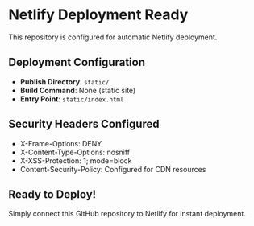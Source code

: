 # Netlify Deployment Ready

This repository is configured for automatic Netlify deployment.

## Deployment Configuration
- **Publish Directory**: `static/`
- **Build Command**: None (static site)
- **Entry Point**: `static/index.html`

## Security Headers Configured
- X-Frame-Options: DENY
- X-Content-Type-Options: nosniff
- X-XSS-Protection: 1; mode=block
- Content-Security-Policy: Configured for CDN resources

## Ready to Deploy!
Simply connect this GitHub repository to Netlify for instant deployment.